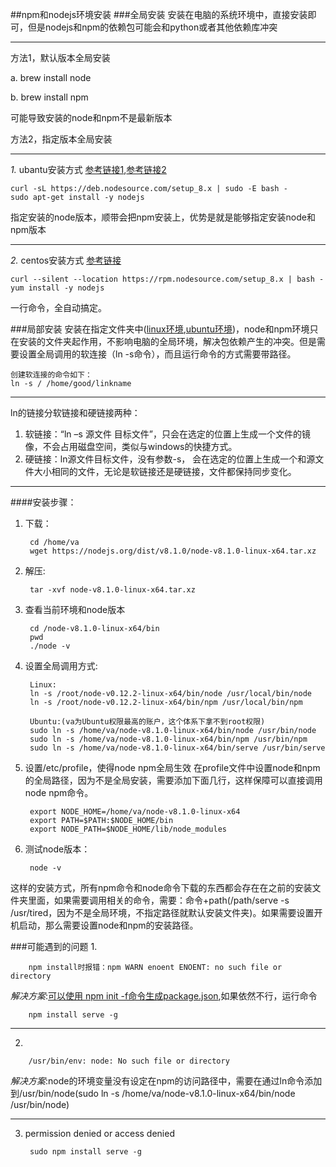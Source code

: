 ##npm和nodejs环境安装
###全局安装
安装在电脑的系统环境中，直接安装即可，但是nodejs和npm的依赖包可能会和python或者其他依赖库冲突

****
方法1，默认版本全局安装

a. brew install node

b. brew install npm

可能导致安装的node和npm不是最新版本

方法2，指定版本全局安装

****
*1.* ubantu安装方式 [参考链接1](http://blog.csdn.net/wh211212/article/details/53039286),[参考链接2](https://www.jianshu.com/p/32057c07a076)

	curl -sL https://deb.nodesource.com/setup_8.x | sudo -E bash -
	sudo apt-get install -y nodejs

指定安装的node版本，顺带会把npm安装上，优势是就是能够指定安装node和npm版本

****
*2.* centos安装方式 [参考链接](http://blog.csdn.net/yongjiutongmi53151/article/details/53996575)

	curl --silent --location https://rpm.nodesource.com/setup_8.x | bash -
	yum install -y nodejs

一行命令，全自动搞定。

###局部安装
安装在指定文件夹中([linux环境](http://cnodejs.org/topic/555468cc7cabb7b45ee6ba88),[ubuntu环境](https://blog.csdn.net/w20101310/article/details/73135388))，node和npm环境只在安装的文件夹起作用，不影响电脑的全局环境，解决包依赖产生的冲突。但是需要设置全局调用的软连接（ln -s命令），而且运行命令的方式需要带路径。

	创建软连接的命令如下：
	ln -s / /home/good/linkname  
	
***                      
ln的链接分软链接和硬链接两种：

1. 软链接：“ln –s 源文件 目标文件”，只会在选定的位置上生成一个文件的镜像，不会占用磁盘空间，类似与windows的快捷方式。
2. 硬链接：ln源文件目标文件，没有参数-s， 会在选定的位置上生成一个和源文件大小相同的文件，无论是软链接还是硬链接，文件都保持同步变化。
***	

####安装步骤：

1. 下载：
	
		cd /home/va
		wget https://nodejs.org/dist/v8.1.0/node-v8.1.0-linux-x64.tar.xz

2. 解压:

		tar -xvf node-v8.1.0-linux-x64.tar.xz
		
3. 查看当前环境和node版本

		cd /node-v8.1.0-linux-x64/bin
		pwd
		./node -v

4. 设置全局调用方式:

		Linux:
		ln -s /root/node-v0.12.2-linux-x64/bin/node /usr/local/bin/node
		ln -s /root/node-v0.12.2-linux-x64/bin/npm /usr/local/bin/npm
		
		Ubuntu:(va为Ubuntu权限最高的账户，这个体系下拿不到root权限)
		sudo ln -s /home/va/node-v8.1.0-linux-x64/bin/node /usr/bin/node
		sudo ln -s /home/va/node-v8.1.0-linux-x64/bin/npm /usr/bin/npm
		sudo ln -s /home/va/node-v8.1.0-linux-x64/bin/serve /usr/bin/serve
		
5. 设置/etc/profile，使得node npm全局生效
在profile文件中设置node和npm的全局路径，因为不是全局安装，需要添加下面几行，这样保障可以直接调用node npm命令。

		export NODE_HOME=/home/va/node-v8.1.0-linux-x64
		export PATH=$PATH:$NODE_HOME/bin
		export NODE_PATH=$NODE_HOME/lib/node_modules


6. 测试node版本：

		node -v
 
 这样的安装方式，所有npm命令和node命令下载的东西都会存在在之前的安装文件夹里面，如果需要调用相关的命令，需要：命令+path(/path/serve -s /usr/tired，因为不是全局环境，不指定路径就默认安装文件夹)。如果需要设置开机启动，那么需要设置node和npm的安装路径。
 
 
 ###可能遇到的问题
 1.
 
		npm install时报错：npm WARN enoent ENOENT: no such file or directory
 
 *解决方案*:[可以使用 npm init -f命令生成package.json](http://blog.csdn.net/baidu_35701759/article/details/61916489),如果依然不行，运行命令
 		
 		npm install serve -g
 ***	
2.
 		
 		/usr/bin/env: node: No such file or directory
 		
 *解决方案*:node的环境变量没有设定在npm的访问路径中，需要在通过ln命令添加到/usr/bin/node(sudo ln -s /home/va/node-v8.1.0-linux-x64/bin/node /usr/bin/node)
 ***

3. permission denied or access denied
		
		sudo npm install serve -g
